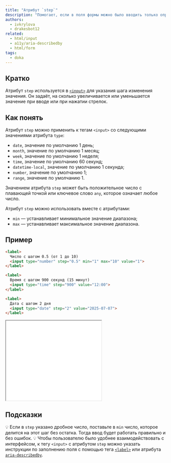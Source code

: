 ```yaml
---
title: "Атрибут `step`"
description: "Помогает, если в поля формы можно было вводить только определённые значения."
authors:
  - ivkrylova
  - drakesbot12
related:
  - html/input
  - a11y/aria-describedby
  - html/form
tags:
  - doka
---
```


## Кратко

Атрибут `step` используется в [`<input>`](/html/input/) для указания шага изменения значения. Он задаёт, на сколько увеличивается или уменьшается значение при вводе или при нажатии стрелок.

## Как понять

Атрибут `step` можно применить к тегам `<input>` со следующими значениями атрибута `type`:

- `date`, значение по умолчанию 1 день;
- `month`, значение по умолчанию 1 месяц;
- `week`, значение по умолчанию 1 неделя;
- `time`, значение по умолчанию 60 секунд;
- `datetime-local`, значение по умолчанию 1 секунда;
- `number`, значение по умолчанию 1;
- `range`, значение по умолчанию 1.

Значением атрибута `step` может быть положительное число с плавающей точкой или ключевое слово `any`, которое означает любое число.

Атрибут `step` можно использовать вместе с атрибутами:

- `min` — устанавливает минимальное значение диапазона;
- `max` — устанавливает максимальное значение диапазона.

## Пример

```html
<label>
  Число с шагом 0.5 (от 1 до 10)
  <input type="number" step="0.5" min="1" max="10" value="1">
</label>

<label>
  Время с шагом 900 секунд (15 минут)
  <input type="time" step="900" value="12:00">
</label>

<label>
  Дата с шагом 2 дня
  <input type="date" step="2" value="2025-07-07">
</label>
```

<iframe title="Поля ввода с шагами" src="demos/basic/" height="250"></iframe>

## Подсказки

💡 Если в `step` указано дробное число, поставьте в `min` число, которое делится на этот шаг без остатка. Тогда ввод будет работать правильно и без ошибок.
💡 Чтобы пользователю было удобнее взаимодействовать с интерфейсом, к тегу `<input>` с атрибутом `step` можно указать инструкции по заполнению поля с помощью тега [`<label>`](/html/label/) или атрибута [`aria-describedby`](/a11y/aria-describedby/).

